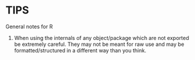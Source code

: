 # TIPS

General notes for R

1. When using the internals of any object/package which are not exported be extremely careful. They may not be meant for raw use and may be formatted/structured in a different way than you think.
